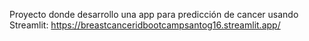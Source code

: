 Proyecto donde desarrollo una app para predicción de cancer usando Streamlit: https://breastcanceridbootcampsantog16.streamlit.app/
